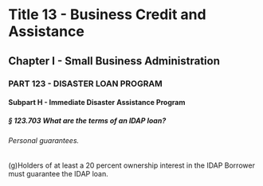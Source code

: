 
# Title 13 - Business Credit and Assistance
## Chapter I - Small Business Administration
### PART 123 - DISASTER LOAN PROGRAM
#### Subpart H - Immediate Disaster Assistance Program
##### § 123.703 What are the terms of an IDAP loan?
###### Personal guarantees.

(g)Holders of at least a 20 percent ownership interest in the IDAP Borrower must guarantee the IDAP loan.
